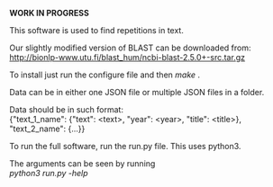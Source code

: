 **WORK IN PROGRESS**

This software is used to find repetitions in text.

Our slightly modified version of BLAST can be downloaded from:
<br>
http://bionlp-www.utu.fi/blast_hum/ncbi-blast-2.5.0+-src.tar.gz

To install just run the configure file and then <i> make </i>.


Data can be in either one JSON file or multiple JSON files in a folder.

Data should be in such format:
<br>
{"text_1_name": {"text": \<text\>, "year": \<year\>, "title": \<title\>}, "text_2_name": {...}}

To run the full software, run the run.py file. This uses python3.

The arguments can be seen by running
<br>
<i> python3 run.py -help </i>
